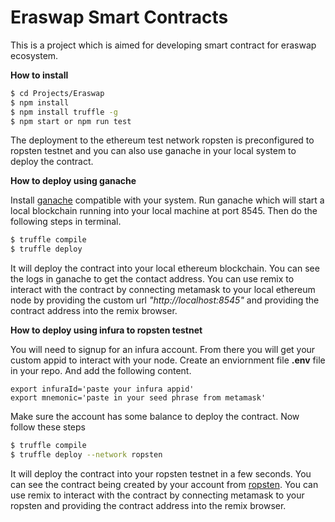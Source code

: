 # Eraswap Smart Contracts
 This is a project which is aimed for developing smart contract for eraswap ecosystem.

 **How to install**

```sh
$ cd Projects/Eraswap
$ npm install
$ npm install truffle -g
$ npm start or npm run test
```
The deployment to the ethereum test network ropsten is preconfigured to ropsten testnet and you can also use ganache in your local system to deploy the contract.

**How to deploy using ganache**

Install [ganache](https://truffleframework.com/ganache) compatible with your system. Run ganache which will start a local blockchain running into your local machine at port 8545. Then do the following steps in terminal.

```sh
$ truffle compile
$ truffle deploy
```
It will deploy the contract into your local ethereum blockchain. You can see the logs in ganache to get the contact address. You can use remix to interact with the contract by connecting metamask to your local ethereum node by providing the custom url *"http://localhost:8545"* and providing the contract address into the remix browser.


**How to deploy using infura to ropsten testnet**

You will need to signup for an infura account. From there you will get your custom appid to interact with your node. 
 Create an enviornment file **.env** file in your repo. And add the following content.
 ```
 export infuraId='paste your infura appid'
export mnemonic='paste in your seed phrase from metamask'
 ```
Make sure the account has some balance to deploy the contract. Now follow these steps

```sh
$ truffle compile
$ truffle deploy --network ropsten
```
It will deploy the contract into your ropsten testnet in a few seconds. You can see the contract being created by your account from [ropsten](https://ropsten.etherscan.io/). You can use remix to interact with the contract by connecting metamask to your ropsten and providing the contract address into the remix browser.
